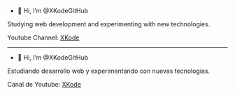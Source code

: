 


- 👋 Hi, I’m @XKodeGitHub

Studying web development and experimenting with new technologies.

Youtube Channel: [XKode](https://www.youtube.com/channel/UC5miFflrVD5u0sOvy3LbYZQ)

---

- 👋 Hi, I’m @XKodeGitHub

Estudiando desarrollo web y experimentando con nuevas tecnologías.

Canal de Youtube: [XKode](https://www.youtube.com/channel/UC5miFflrVD5u0sOvy3LbYZQ)
